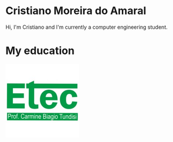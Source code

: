 # Cristiano Moreira do Amaral

Hi, I'm Cristiano and I'm currently a computer engineering student.

# My education

![My high school logo](./etec.jpg)
